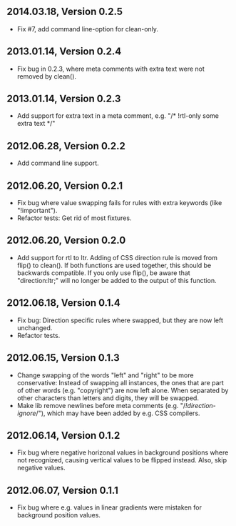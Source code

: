 ## 2014.03.18, Version 0.2.5

*   Fix #7, add command line-option for clean-only.

## 2013.01.14, Version 0.2.4

*   Fix bug in 0.2.3, where meta comments with extra text were not removed by clean().

## 2013.01.14, Version 0.2.3

*   Add support for extra text in a meta comment, e.g. "/* !rtl-only some extra text */"

## 2012.06.28, Version 0.2.2

*   Add command line support.

## 2012.06.20, Version 0.2.1

*   Fix bug where value swapping fails for rules with extra keywords (like "!important").
*   Refactor tests: Get rid of most fixtures.

## 2012.06.20, Version 0.2.0

*   Add support for rtl to ltr. Adding of CSS direction rule is moved from
    flip() to clean(). If both functions are used together, this should be
    backwards compatible. If you only use flip(), be aware that
    "direction:ltr;" will no longer be added to the output of this function.

## 2012.06.18, Version 0.1.4

*   Fix bug: Direction specific rules where swapped, but they are now left
    unchanged.
*   Refactor tests.

## 2012.06.15, Version 0.1.3

*   Change swapping of the words "left" and "right" to be more conservative:
    Instead of swapping all instances, the ones that are part of other words
    (e.g. "copyright") are now left alone. When separated by other characters
    than letters and digits, they will be swapped.
*   Make lib remove newlines before meta comments (e.g. "/*!direction-ignore*/"),
    which may have been added by e.g. CSS compilers.

## 2012.06.14, Version 0.1.2

*   Fix bug where negative horizonal values in background positions where not
    recognized, causing vertical values to be flipped instead. Also, skip
    negative values.

## 2012.06.07, Version 0.1.1

*   Fix bug where e.g. values in linear gradients were mistaken for background
    position values.
